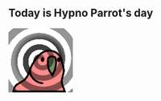 <h2>Today is Hypno Parrot's day</h2><img src="https://raw.githubusercontent.com/jmhobbs/cultofthepartyparrot.com/master/parrots/hd/hypnoparrot.gif" />